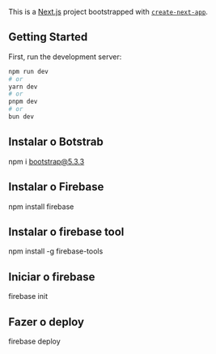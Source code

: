 This is a [Next.js](https://nextjs.org/) project bootstrapped with [`create-next-app`](https://github.com/vercel/next.js/tree/canary/packages/create-next-app).

## Getting Started

First, run the development server:

```bash
npm run dev
# or
yarn dev
# or
pnpm dev
# or
bun dev
```

## Instalar o Botstrab

npm i bootstrap@5.3.3

## Instalar o Firebase

npm install firebase

## Instalar o firebase tool

 npm install -g firebase-tools

## Iniciar o firebase
 firebase init

## Fazer o deploy
 firebase deploy


